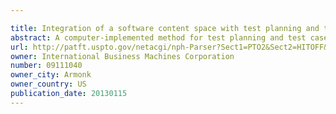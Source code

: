 ```yaml
---

title: Integration of a software content space with test planning and test case generation
abstract: A computer-implemented method for test planning and test case generation, includes collecting, by a processor, a plurality of requirements, creating, by the processor, a plurality of content space specification files that includes the plurality of requirements, processing, by the processor, the plurality of content space specification files to generate a plurality of user stories, outputting, by the processor, the plurality of user stories and integrating, by the processor, the user stories into test planning and test case generation.
url: http://patft.uspto.gov/netacgi/nph-Parser?Sect1=PTO2&Sect2=HITOFF&p=1&u=%2Fnetahtml%2FPTO%2Fsearch-adv.htm&r=1&f=G&l=50&d=PALL&S1=09111040&OS=09111040&RS=09111040
owner: International Business Machines Corporation
number: 09111040
owner_city: Armonk
owner_country: US
publication_date: 20130115
---
```


